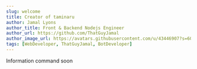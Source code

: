 ```yaml
---
slug: welcome
title: Creator of taminaru
author: Jamal Lyons
author_title: Front & Backend Nodejs Engineer 
author_url: https://github.com/ThatGuyJamal
author_image_url: https://avatars.githubusercontent.com/u/43446907?s=60&v=4
tags: [WebDeveloper, ThatGuyJamal, BotDeveloper]
---
```


Information command soon
